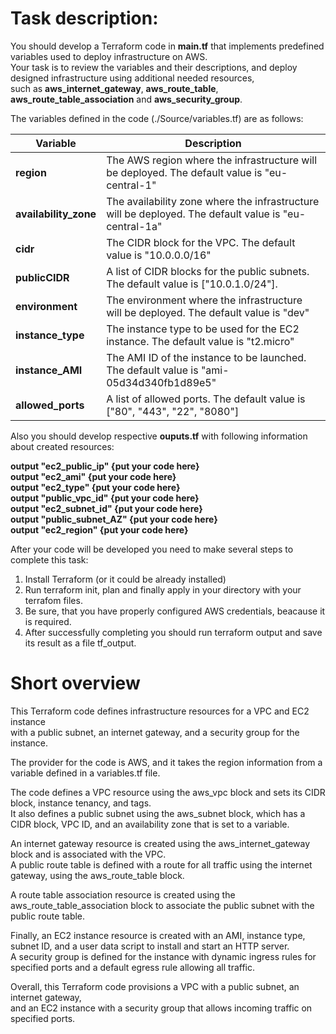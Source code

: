 # Task description:

You should develop a Terraform code in **main.tf** that implements predefined variables used to deploy infrastructure on AWS. <br>
Your task is to review the variables and their descriptions, and deploy designed infrastructure using additional needed resources, <br>
such as **aws_internet_gateway**, **aws_route_table**, **aws_route_table_association** and **aws_security_group**. <br>

The variables defined in the code (./Source/variables.tf) are as follows:<br>

| **Variable**  | **Description** |
| --- | --- |
| **region** | The AWS region where the infrastructure will be deployed. The default value is "eu-central-1"  |
| **availability_zone**  | The availability zone where the infrastructure will be deployed. The default value is "eu-central-1a"  |
| **cidr**  | The CIDR block for the VPC. The default value is "10.0.0.0/16" |
| **publicCIDR**  | A list of CIDR blocks for the public subnets. The default value is ["10.0.1.0/24"].  |
| **environment**  | The environment where the infrastructure will be deployed. The default value is "dev"  |
| **instance_type**  | The instance type to be used for the EC2 instance. The default value is "t2.micro"  |
| **instance_AMI**  | The AMI ID of the instance to be launched. The default value is "ami-05d34d340fb1d89e5"  |
| **allowed_ports**  | A list of allowed ports. The default value is ["80", "443", "22", "8080"]  |

Also you should develop respective **ouputs.tf** with following information about created resources: <br>

**output "ec2_public_ip" {put your code here}**<br>
**output "ec2_ami" {put your code here}**<br>
**output "ec2_type" {put your code here}**<br>
**output "public_vpc_id" {put your code here}**<br>
**output "ec2_subnet_id" {put your code here}**<br>
**output "public_subnet_AZ" {put your code here}**<br>
**output "ec2_region" {put your code here}**<br>

After your code will be developed you need to make several steps to complete this task: <br>

1. Install Terraform (or it could be already installed)<br>
2. Run terraform init, plan and finally apply in your directory with your terrafom files.<br>
3. Be sure, that you have properly configured AWS credentials, beacause it is required.<br>
4. After successfully completing you should run terraform output and save its result as a file tf_output. <br>


# Short overview

This Terraform code defines infrastructure resources for a VPC and EC2 instance <br>
with a public subnet, an internet gateway, and a security group for the instance.<br>

The provider for the code is AWS, and it takes the region information from a variable defined in a variables.tf file.<br>

The code defines a VPC resource using the aws_vpc block and sets its CIDR block, instance tenancy, and tags. <br>
It also defines a public subnet using the aws_subnet block, which has a CIDR block, VPC ID, and an availability zone that is set to a variable.<br>

An internet gateway resource is created using the aws_internet_gateway block and is associated with the VPC. <br>
A public route table is defined with a route for all traffic using the internet gateway, using the aws_route_table block.<br>

A route table association resource is created using the aws_route_table_association block to associate the public subnet with the public route table.<br>

Finally, an EC2 instance resource is created with an AMI, instance type, subnet ID, and a user data script to install and start an HTTP server. <br>
A security group is defined for the instance with dynamic ingress rules for specified ports and a default egress rule allowing all traffic.<br>

Overall, this Terraform code provisions a VPC with a public subnet, an internet gateway, <br>
and an EC2 instance with a security group that allows incoming traffic on specified ports.
